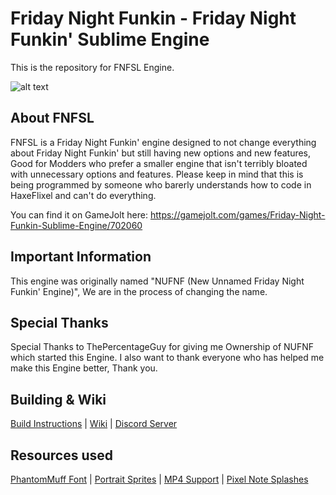 # Friday Night Funkin - Friday Night Funkin' Sublime Engine

This is the repository for FNFSL Engine.

![alt text](https://github.com/SpunBlue/Friday-Night-Funkin-Sublime-Engine/blob/master/assets/shared/images/sublimeengine.png?raw=true)

## About FNFSL
FNFSL is a Friday Night Funkin' engine designed to not change everything about Friday Night Funkin' but still having new options and new features, Good for Modders who prefer a smaller engine that isn't terribly bloated with unnecessary options and features. Please keep in mind that this is being programmed by someone who barerly understands how to code in HaxeFlixel and can't do everything.
 
You can find it on GameJolt here: https://gamejolt.com/games/Friday-Night-Funkin-Sublime-Engine/702060

## Important Information
This engine was originally named "NUFNF (New Unnamed Friday Night Funkin' Engine)", We are in the process of changing the name.
 
## Special Thanks
Special Thanks to ThePercentageGuy for giving me Ownership of NUFNF which started this Engine.
I also want to thank everyone who has helped me make this Engine better, Thank you.

## Building & Wiki
 [Build Instructions](https://github.com/SpunBlue/Friday-Night-Funkin-Sublime-Engine/wiki/Build-Instructions) | [Wiki](https://github.com/SpunBlue/Friday-Night-Funkin-Sublime-Engine/wiki) | [Discord Server](https://discord.gg/wdNrAPxcHN)
 
## Resources used
 [PhantomMuff Font](https://gamebanana.com/tools/7763) | [Portrait Sprites](https://gamebanana.com/mods/44223) | [MP4 Support](https://github.com/brightfyregit/Friday-Night-Funkin-Mp4-Video-Support) | [Pixel Note Splashes](https://gamebanana.com/mods/360401)
